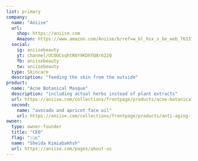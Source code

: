```yaml
---
list: primary
company:
  name: "Aniise"
  url:
    shop: https://aniise.com
    Amazon: https://www.amazon.com/Aniise/b/ref=w_bl_hsx_s_be_web_7633781011?ie=UTF8&node=7633781011&field-lbr_brands_browse-bin=Aniise
  social:
    ig: aniisebeauty
    yt: channel/UCOUCsqhtR6Y9KDhTQ8r622Q
    fb: aniisebeauty
    tw: aniisebeauty
  type: Skincare
  description: "feeding the skin from the outside"
product:
  name: "Acne Botanical Masque"
  description: "including actual herbs instead of plant extracts"
  url: https://aniise.com/collections/frontpage/products/acne-botanical-masque
  second:
    name: "avocado and apricot face oil"
    url: https://aniise.com/collections/frontpage/products/anti-aging-face-oil-with-apricot-avocado
owner:
  type: owner-founder
  title: "CEO"
  flag: "🇮🇷"
  name: "Sheida Kimiabakhsh"
  url: https://aniise.com/pages/about-us
---
```

